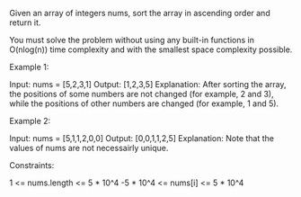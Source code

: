 Given an array of integers nums, sort the array in ascending order and return
it.

You must solve the problem without using any built-in functions in O(nlog(n))
time complexity and with the smallest space complexity possible.


Example 1:


Input: nums = [5,2,3,1]
Output: [1,2,3,5]
Explanation: After sorting the array, the positions of some numbers are not
changed (for example, 2 and 3), while the positions of other numbers are
changed (for example, 1 and 5).


Example 2:


Input: nums = [5,1,1,2,0,0]
Output: [0,0,1,1,2,5]
Explanation: Note that the values of nums are not necessairly unique.



Constraints:


1 <= nums.length <= 5 * 10^4
-5 * 10^4 <= nums[i] <= 5 * 10^4




